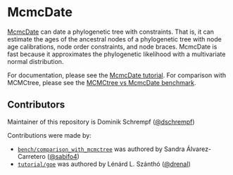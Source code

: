 # McmcDate

[McmcDate](https://github.com/dschrempf/mcmc-date) can date a phylogenetic tree with constraints. That is, it can estimate
the ages of the ancestral nodes of a phylogenetic tree with node age
calibrations, node order constraints, and node braces. McmcDate is fast because
it approximates the phylogenetic likelihood with a multivariate normal
distribution.

For documentation, please see the [McmcDate tutorial](tutorial/main/tutorial.pdf).
For comparison with MCMCtree, please see the [MCMCtree vs McmcDate benchmark](bench/comparison_with_mcmctree/README.md).

## Contributors

Maintainer of this repository is Dominik Schrempf ([@dschrempf](https://github.com/dschrempf))

Contributions were made by:
- [`bench/comparison_with_mcmctree`](bench/comparison_with_mcmctree) was authored by Sandra Álvarez-Carretero ([@sabifo4](https://github.com/sabifo4))
- [`tutorial/goe`](tutorial/goe) was authored by Lénárd L. Szánthó ([@drenal](https://github.com/drenal))

